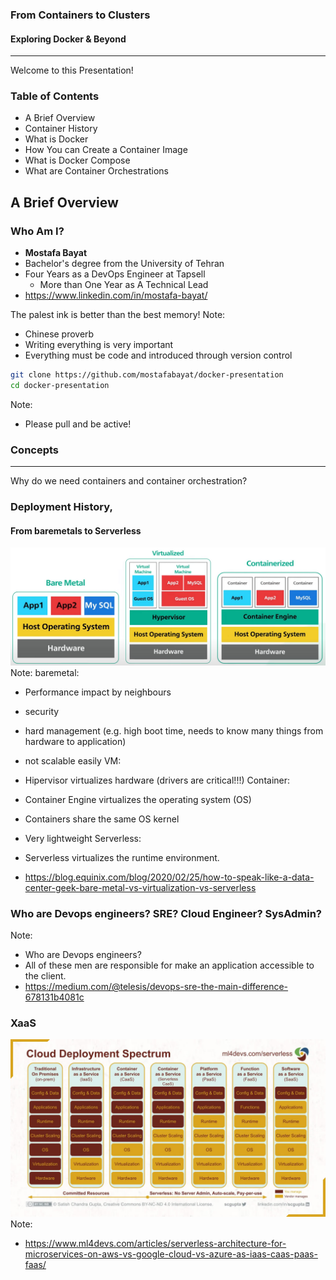 [comment]: # (THEME = sky)
[comment]: # (CODE_THEME = base16/zenburn)
[comment]: # (markdown: { smartypants: true })
[comment]: # (controls: false)
[comment]: # (keyboard: true)


### From Containers to Clusters
#### Exploring Docker & Beyond
----
Welcome to this Presentation!

[comment]: # (!!!)

### Table of Contents

- A Brief Overview
- Container History
- What is Docker
- How You can Create a Container Image
- What is Docker Compose
- What are Container Orchestrations

[comment]: # (!!!)

## A Brief Overview

[comment]: # (!!!)

### Who Am I?

- **Mostafa Bayat**
- Bachelor's degree from the University of Tehran
- Four Years as a DevOps Engineer at Tapsell
    - More than One Year as A Technical Lead
- https://www.linkedin.com/in/mostafa-bayat/

[comment]: # (!!!)

The palest ink is better than the best memory!
Note: 
- Chinese proverb
- Writing everything is very important
- Everything must be code and introduced through version control

[comment]: # (|||)

```sh [1-2]
git clone https://github.com/mostafabayat/docker-presentation
cd docker-presentation
```
Note: 
- Please pull and be active!

[comment]: # (!!!)

### Concepts
-------
Why do we need containers and container orchestration?

[comment]: # (|||)

### Deployment History,
#### From baremetals to Serverless

![bare-vm-cont](media/concepts/bare-vm-cont.png)
Note:
baremetal:
- Performance impact by neighbours
- security
- hard management (e.g. high boot time, needs to know many things from hardware to application)
- not scalable easily
VM:
- Hipervisor virtualizes hardware (drivers are critical!!!)
Container:
- Container Engine virtualizes the operating system (OS)
- Containers share the same OS kernel
- Very lightweight
Serverless:
- Serverless virtualizes the runtime environment.

- https://blog.equinix.com/blog/2020/02/25/how-to-speak-like-a-data-center-geek-bare-metal-vs-virtualization-vs-serverless

[comment]: # (|||)

### Who are Devops engineers? SRE? Cloud Engineer? SysAdmin?

Note:
- Who are Devops engineers?
- All of these men are responsible for make an application accessible to the client.
- https://medium.com/@telesis/devops-sre-the-main-difference-678131b4081c

[comment]: # (|||)

### XaaS 

![xaas](media/concepts/xaas.jpg)
Note:
- https://www.ml4devs.com/articles/serverless-architecture-for-microservices-on-aws-vs-google-cloud-vs-azure-as-iaas-caas-paas-faas/

[comment]: # (!!!)

[comment]: # (!!!)
